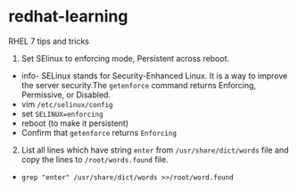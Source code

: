 # redhat-learning
RHEL 7 tips and tricks

1. Set SElinux to enforcing mode, Persistent across reboot.
  * info- SELinux stands for Security-Enhanced Linux. It is a way to improve the server security.The `getenforce` command returns Enforcing, Permissive, or Disabled.
  * vim `/etc/selinux/config`
  * set `SELINUX=enforcing`
  * reboot (to make it persistent)
  * Confirm that `getenforce` returns `Enforcing`
  
  2. List all lines which have string `enter` from `/usr/share/dict/words` file and copy the lines to `/root/words.found` file.
  * `grep "enter" /usr/share/dict/words >>/root/word.found`
